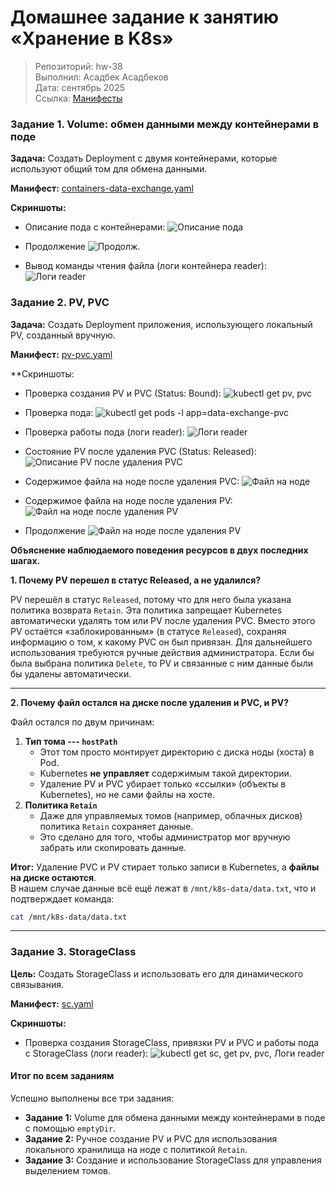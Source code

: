 # Домашнее задание к занятию «Хранение в K8s»

> Репозиторий: hw-38\
> Выполнил: Асадбек Асадбеков\
> Дата: сентябрь 2025\
> Ссылка: [Манифесты](https://github.com/asad-bekov/hw-38/blob/main/manifests/)

### Задание 1. Volume: обмен данными между контейнерами в поде

**Задача:** Создать Deployment с двумя контейнерами, которые используют общий том для обмена данными.

**Манифест:** [containers-data-exchange.yaml](https://github.com/asad-bekov/hw-38/blob/main/manifests/containers-data-exchange.yaml)

**Скриншоты:**

- Описание пода с контейнерами: ![Описание пода](https://github.com/asad-bekov/hw-38/blob/main/img/1.PNG)

- Продолжение ![Продолж.](https://github.com/asad-bekov/hw-38/blob/main/img/1.1.PNG)

- Вывод команды чтения файла (логи контейнера reader): ![Логи reader](https://github.com/asad-bekov/hw-38/blob/main/img/2.PNG)

### Задание 2. PV, PVC

**Задача:** Создать Deployment приложения, использующего локальный PV, созданный вручную.

**Манифест:** [pv-pvc.yaml](https://github.com/asad-bekov/hw-38/blob/main/manifests/pv-pvc.yaml)

**Скриншоты:

- Проверка создания PV и PVC (Status: Bound): ![kubectl get pv, pvc](https://github.com/asad-bekov/hw-38/blob/main/img/3.PNG)

- Проверка пода: ![kubectl get pods -l app=data-exchange-pvc](https://github.com/asad-bekov/hw-38/blob/main/img/4.PNG)

- Проверка работы пода (логи reader): ![Логи reader](https://github.com/asad-bekov/hw-38/blob/main/img/5.PNG)

- Состояние PV после удаления PVC (Status: Released): ![Описание PV после удаления PVC](https://github.com/asad-bekov/hw-38/blob/main/img/6.PNG)

- Содержимое файла на ноде после удаления PVC: ![Файл на ноде](https://github.com/asad-bekov/hw-38/blob/main/img/7.PNG)

- Содержимое файла на ноде после удаления PV: ![Файл на ноде после удаления PV](https://github.com/asad-bekov/hw-38/blob/main/img/8.PNG)

- Продолжение ![Файл на ноде после удаления PV](https://github.com/asad-bekov/hw-38/blob/main/img/8.1.PNG)

**Объяснение наблюдаемого поведения ресурсов в двух последних шагах.**

**1. Почему PV перешел в статус Released, а не удалился?**

PV перешёл в статус `Released`, потому что для него была указана политика возврата `Retain`.
Эта политика запрещает Kubernetes автоматически удалять том или PV после удаления PVC.
Вместо этого PV остаётся «заблокированным» (в статусе `Released`), сохраняя информацию о том, к какому PVC он был привязан. Для дальнейшего использования требуются ручные действия администратора.
Если бы была выбрана политика `Delete`, то PV и связанные с ним данные были бы удалены автоматически.

------------------------------------------------------------------------

**2. Почему файл остался на диске после удаления и PVC, и PV?**

Файл остался по двум причинам:

1.  **Тип тома --- `hostPath`**
    -   Этот том просто монтирует директорию с диска ноды (хоста) в Pod.
    -   Kubernetes **не управляет** содержимым такой директории.
    -   Удаление PV и PVC убирает только «ссылки» (объекты в Kubernetes), но не сами файлы на хосте.
2.  **Политика `Retain`**
    -   Даже для управляемых томов (например, облачных дисков) политика `Retain` сохраняет данные.
    -   Это сделано для того, чтобы администратор мог вручную забрать или скопировать данные.

**Итог:** Удаление PVC и PV стирает только записи в Kubernetes, а **файлы на диске остаются**.\
В нашем случае данные всё ещё лежат в `/mnt/k8s-data/data.txt`, что и подтверждает команда:

``` bash
cat /mnt/k8s-data/data.txt
```

------------------------------------------------------------------------

### Задание 3. StorageClass

**Цель:** Создать StorageClass и использовать его для динамического связывания.

**Манифест:** [sc.yaml](https://github.com/asad-bekov/hw-38/blob/main/manifests/sc.yaml)

**Скриншоты:**

- Проверка создания StorageClass, привязки PV и PVC и работы пода с StorageClass (логи reader): ![kubectl get sc, get pv, pvc, Логи reader](https://github.com/asad-bekov/hw-38/blob/main/img/9.PNG)

#### Итог по всем заданиям

Успешно выполнены все три задания:

-   **Задание 1:** Volume для обмена данными между контейнерами в поде с помощью `emptyDir`.
-   **Задание 2:** Ручное создание PV и PVC для использования локального хранилища на ноде с политикой `Retain`.
-   **Задание 3:** Создание и использование StorageClass для управления выделением томов.

